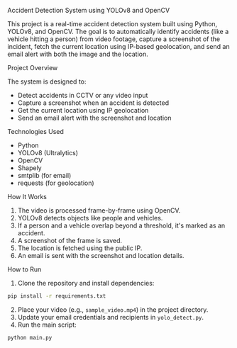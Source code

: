 Accident Detection System using YOLOv8 and OpenCV

This project is a real-time accident detection system built using Python, YOLOv8, and OpenCV. The goal is to automatically identify accidents (like a vehicle hitting a person) from video footage, capture a screenshot of the incident, fetch the current location using IP-based geolocation, and send an email alert with both the image and the location.


Project Overview

The system is designed to:
- Detect accidents in CCTV or any video input
- Capture a screenshot when an accident is detected
- Get the current location using IP geolocation
- Send an email alert with the screenshot and location



Technologies Used

- Python
- YOLOv8 (Ultralytics)
- OpenCV
- Shapely
- smtplib (for email)
- requests (for geolocation)



How It Works

1. The video is processed frame-by-frame using OpenCV.
2. YOLOv8 detects objects like people and vehicles.
3. If a person and a vehicle overlap beyond a threshold, it's marked as an accident.
4. A screenshot of the frame is saved.
5. The location is fetched using the public IP.
6. An email is sent with the screenshot and location details.



How to Run

1. Clone the repository and install dependencies:

```bash
pip install -r requirements.txt
```


2. Place your video (e.g., `sample_video.mp4`) in the project directory.
3. Update your email credentials and recipients in `yolo_detect.py`.
4. Run the main script:

```bash
python main.py
```
